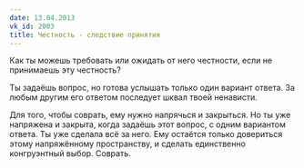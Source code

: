 ```yaml
---
date: 13.04.2013
vk_id: 2003
title: Честность - следствие принятия
---
```


Как ты можешь требовать или ожидать от него честности, если не принимаешь эту честность?

Ты задаёшь вопрос, но готова услышать только один вариант ответа. За любым другим его ответом последует шквал твоей ненависти.

Для того, чтобы соврать, ему нужно напрячься и закрыться. Но ты уже напряжена и закрыта, когда задаёшь этот вопрос, с одним вариантом ответа. Ты уже сделала всё за него. Ему остаётся только довериться этому напряжённому пространству, и сделать единственно конгруэнтный выбор. Соврать.
